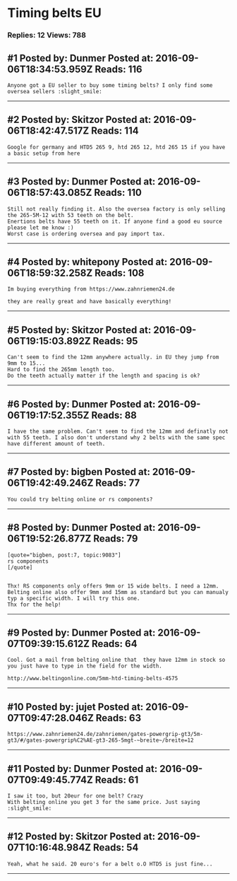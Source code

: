 # Timing belts EU

### Replies: 12 Views: 788

## \#1 Posted by: Dunmer Posted at: 2016-09-06T18:34:53.959Z Reads: 116

```
Anyone got a EU seller to buy some timing belts? I only find some oversea sellers :slight_smile:
```

---
## \#2 Posted by: Skitzor Posted at: 2016-09-06T18:42:47.517Z Reads: 114

```
Google for germany and HTD5 265 9, htd 265 12, htd 265 15 if you have a basic setup from here
```

---
## \#3 Posted by: Dunmer Posted at: 2016-09-06T18:57:43.085Z Reads: 110

```
Still not really finding it. Also the oversea factory is only selling the 265-5M-12 with 53 teeth on the belt. 
Enertions belts have 55 teeth on it. If anyone find a good eu source please let me know :)
Worst case is ordering oversea and pay import tax.
```

---
## \#4 Posted by: whitepony Posted at: 2016-09-06T18:59:32.258Z Reads: 108

```
Im buying everything from https://www.zahnriemen24.de

they are really great and have basically everything!
```

---
## \#5 Posted by: Skitzor Posted at: 2016-09-06T19:15:03.892Z Reads: 95

```
Can't seem to find the 12mm anywhere actually. in EU they jump from 9mm to 15...
Hard to find the 265mm length too.
Do the teeth actually matter if the length and spacing is ok?
```

---
## \#6 Posted by: Dunmer Posted at: 2016-09-06T19:17:52.355Z Reads: 88

```
I have the same problem. Can't seem to find the 12mm and definatly not with 55 teeth. I also don't understand why 2 belts with the same spec have different amount of teeth.
```

---
## \#7 Posted by: bigben Posted at: 2016-09-06T19:42:49.246Z Reads: 77

```
You could try belting online or rs components?
```

---
## \#8 Posted by: Dunmer Posted at: 2016-09-06T19:52:26.877Z Reads: 79

```
[quote="bigben, post:7, topic:9083"]
rs components
[/quote]


Thx! RS components only offers 9mm or 15 wide belts. I need a 12mm.
Belting online also offer 9mm and 15mm as standard but you can manualy typ a specific width. I will try this one.
Thx for the help!
```

---
## \#9 Posted by: Dunmer Posted at: 2016-09-07T09:39:15.612Z Reads: 64

```
Cool. Got a mail from belting online that  they have 12mm in stock so you just have to type in the field for the width.

http://www.beltingonline.com/5mm-htd-timing-belts-4575
```

---
## \#10 Posted by: jujet Posted at: 2016-09-07T09:47:28.046Z Reads: 63

```
https://www.zahnriemen24.de/zahnriemen/gates-powergrip-gt3/5m-gt3/#/gates-powergrip%C2%AE-gt3-265-5mgt-~breite~/breite=12
```

---
## \#11 Posted by: Dunmer Posted at: 2016-09-07T09:49:45.774Z Reads: 61

```
I saw it too, but 20eur for one belt? Crazy
With belting online you get 3 for the same price. Just saying :slight_smile:
```

---
## \#12 Posted by: Skitzor Posted at: 2016-09-07T10:16:48.984Z Reads: 54

```
Yeah, what he said. 20 euro's for a belt o.O HTD5 is just fine...
```

---
